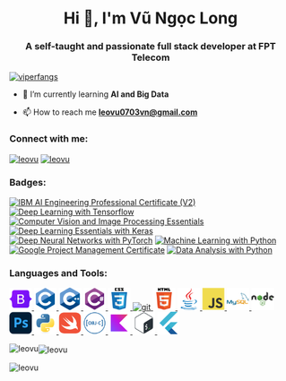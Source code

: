 <h1 align="center">Hi 👋, I'm Vũ Ngọc Long</h1>
<h3 align="center">A self-taught and passionate full stack developer at FPT Telecom</h3>

<p align="left"> <a href="https://github.com/ryo-ma/github-profile-trophy"><img src="https://github-profile-trophy.vercel.app/?username=leovu" alt="viperfangs" /></a> </p>

- 🌱 I’m currently learning **AI and Big Data**

- 📫 How to reach me **leovu0703vn@gmail.com**

<h3 align="left">Connect with me:</h3>
<p align="left">
<a href="https://www.facebook.com/long.n.vu.9/" target="blank"><img align="center" src="https://raw.githubusercontent.com/rahuldkjain/github-profile-readme-generator/master/src/images/icons/Social/facebook.svg" alt="leovu" height="30" width="40" /></a>
<a href="https://www.linkedin.com/in/v%C5%A9-ng%E1%BB%8Dc-long-379303173/" target="blank"><img align="center" src="https://raw.githubusercontent.com/rahuldkjain/github-profile-readme-generator/master/src/images/icons/Social/linked-in-alt.svg" alt="leovu" height="30" width="40" /></a>
</p>

<h3 align="left">Badges:</h3>

<!--START_SECTION:badges-->
[![IBM AI Engineering Professional Certificate (V2)](https://images.credly.com/size/50x50/images/5d33407f-063c-41e1-ab97-79603bd33095/Professional_Certificate_-_AI_Engineering.png)](http://www.credly.com/badges/1fee3221-2b2c-41bb-bb3b-fc2e6e81c061 "IBM AI Engineering Professional Certificate (V2)")
[![Deep Learning with Tensorflow](https://images.credly.com/size/50x50/images/61d40b7e-46df-4f8a-ac27-cb8520d8c15e/image.png)](http://www.credly.com/badges/029e55fe-1a94-4674-842b-58086002ff10 "Deep Learning with Tensorflow")
[![Computer Vision and Image Processing Essentials](https://images.credly.com/size/50x50/images/030dff43-c0f1-4328-83d3-31e3124ca068/image.png)](http://www.credly.com/badges/e6e81fb0-ed1d-4852-83d6-ef3438c94ad3 "Computer Vision and Image Processing Essentials")
[![Deep Learning Essentials with Keras](https://images.credly.com/size/50x50/images/91de936a-1322-446d-9ea6-949d78c57428/image.png)](http://www.credly.com/badges/5b6ad011-2113-49a6-b283-3097fecd1eb6 "Deep Learning Essentials with Keras")
[![Deep Neural Networks with PyTorch](https://images.credly.com/size/50x50/images/3551a56d-e006-4e63-be6d-6842d2d53cfa/image.png)](http://www.credly.com/badges/b5b1bd5b-5bff-4732-bc61-49e6d386cc4e "Deep Neural Networks with PyTorch")
[![Machine Learning with Python](https://images.credly.com/size/50x50/images/f283df3d-1780-4c2d-947d-fc80eae0953b/image.png)](http://www.credly.com/badges/5ccdadfc-245b-4cb8-aa37-90bdd411baed "Machine Learning with Python")
[![Google Project Management Certificate](https://images.credly.com/size/50x50/images/771cff46-3573-4d12-bfd8-528745f00957/GCC_badge_PGM_1000x1000.png)](http://www.credly.com/badges/a4dc9c6e-0d08-4c9c-9617-6e0f7d77bbb6 "Google Project Management Certificate")
[![Data Analysis with Python](https://images.credly.com/size/50x50/images/950038fc-2519-4f79-8827-f71caf0f5095/image.png)](http://www.credly.com/badges/bf101914-f2fa-4f94-8c55-2523bf24f07e "Data Analysis with Python")
<!--END_SECTION:badges-->

<h3 align="left">Languages and Tools:</h3>

<p align="left">
    <a href="https://getbootstrap.com" target="_blank" rel="noreferrer"> <img src="https://raw.githubusercontent.com/devicons/devicon/master/icons/bootstrap/bootstrap-original.svg" alt="bootstrap" width="40" height="40" /> </a>
    <a href="https://www.cprogramming.com/" target="_blank" rel="noreferrer"> <img src="https://raw.githubusercontent.com/devicons/devicon/master/icons/c/c-original.svg" alt="c" width="40" height="40" /> </a>
    <a href="https://www.w3schools.com/cpp/" target="_blank" rel="noreferrer"> <img src="https://raw.githubusercontent.com/devicons/devicon/master/icons/cplusplus/cplusplus-original.svg" alt="cplusplus" width="40" height="40" /> </a>
    <a href="https://www.w3schools.com/cs/" target="_blank" rel="noreferrer"> <img src="https://raw.githubusercontent.com/devicons/devicon/master/icons/csharp/csharp-original.svg" alt="csharp" width="40" height="40" /> </a>
    <a href="https://www.w3schools.com/css/" target="_blank" rel="noreferrer"> <img src="https://raw.githubusercontent.com/devicons/devicon/master/icons/css3/css3-original-wordmark.svg" alt="css3" width="40" height="40" /> </a>
    <a href="https://git-scm.com/" target="_blank" rel="noreferrer"> <img src="https://www.vectorlogo.zone/logos/git-scm/git-scm-icon.svg" alt="git" width="40" height="40" /> </a>
    <a href="https://www.w3.org/html/" target="_blank" rel="noreferrer"> <img src="https://raw.githubusercontent.com/devicons/devicon/master/icons/html5/html5-original-wordmark.svg" alt="html5" width="40" height="40" /> </a>
    <a href="https://www.java.com" target="_blank" rel="noreferrer"> <img src="https://raw.githubusercontent.com/devicons/devicon/master/icons/java/java-original.svg" alt="java" width="40" height="40" /> </a>
    <a href="https://developer.mozilla.org/en-US/docs/Web/JavaScript" target="_blank" rel="noreferrer"> <img src="https://raw.githubusercontent.com/devicons/devicon/master/icons/javascript/javascript-original.svg" alt="javascript" width="40" height="40" /> </a>
    <a href="https://www.mysql.com/" target="_blank" rel="noreferrer"> <img src="https://raw.githubusercontent.com/devicons/devicon/master/icons/mysql/mysql-original-wordmark.svg" alt="mysql" width="40" height="40" /> </a>
    <a href="https://nodejs.org" target="_blank" rel="noreferrer"> <img src="https://raw.githubusercontent.com/devicons/devicon/master/icons/nodejs/nodejs-original-wordmark.svg" alt="nodejs" width="40" height="40" /> </a>
    <a href="https://www.photoshop.com/en" target="_blank" rel="noreferrer"> <img src="https://raw.githubusercontent.com/devicons/devicon/master/icons/photoshop/photoshop-original.svg" alt="photoshop" width="40" height="40" /> </a>
    <a href="https://www.python.org" target="_blank" rel="noreferrer"> <img src="https://raw.githubusercontent.com/devicons/devicon/master/icons/python/python-original.svg" alt="python" width="40" height="40" /> </a>
    <a href="https://www.swift.org" target="_blank" rel="noreferrer"> <img src="https://raw.githubusercontent.com/devicons/devicon/master/icons/swift/swift-original.svg" alt="swift" width="40" height="40" /> </a>
    <a href="https://developer.apple.com/library/archive/documentation/Cocoa/Conceptual/ObjectiveC/Introduction/introObjectiveC.html" target="_blank" rel="noreferrer"> <img src="https://raw.githubusercontent.com/devicons/devicon/master/icons/objectivec/objectivec-plain.svg" alt="objectivec" width="40" height="40" /> </a>
    <a href="https://kotlinlang.org/" target="_blank" rel="noreferrer"> <img src="https://raw.githubusercontent.com/devicons/devicon/master/icons/kotlin/kotlin-original.svg" alt="kotlin" width="40" height="40" /> </a>
    <a href="https://www.gnu.org/software/bash/" target="_blank" rel="noreferrer"> <img src="https://raw.githubusercontent.com/devicons/devicon/master/icons/bash/bash-original.svg" alt="bash" width="40" height="40"/> </a>
    <a href="https://flutter.dev/" target="_blank" rel="noreferrer"> <img src="https://raw.githubusercontent.com/devicons/devicon/master/icons/flutter/flutter-original.svg" alt="flutter" width="40" height="40"/> </a>
</p>

<p><img align="left" src="https://github-readme-stats.vercel.app/api/top-langs?username=leovu&show_icons=true&locale=en&layout=compact" alt="leovu" /></p>

<p> </p>

<p><img align="center" src="https://github-readme-stats.vercel.app/api?username=leovu&show_icons=true&locale=en" alt="leovu" /></p>

<p><img align="center" src="https://github-readme-streak-stats.herokuapp.com/?user=leovu&" alt="leovu" /></p>
